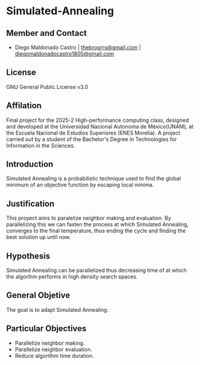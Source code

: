 # Simulated-Annealing
## Member and Contact
* Diego Maldonado Castro  | thebrogrrs@gmail.com | diegomaldonadocastro1805@gmail.com
## License
GNU General Public License v3.0
## Affilation
Final project for the 2025-2 High-performance computing class, designed and developed at the Universidad Nacional Autonoma de México(UNAM), at the Escuela Nacional de Estudios Superiores (ENES Morelia). A project carried out by a student of the Bachelor's Degree in Technologies for Information in the Sciences.
## Introduction
Simulated Annealing is a probabilistic technique used to find the global minimum of an objective function by escaping local minima.

## Justification

This proyect aims to paralelize neighbor making and evaluation. By parallelizing this we can fasten the process at which Simulated Annealing, converges to the final temperature, thus ending the cycle and finding the best solution up until now. 
## Hypothesis

Simulated Annealing can be parallelized thus decreasing time of at which the algorihm performs in high density search spaces.
## General Objetive 

The goal is to adapt Simulated Annealing.
## Particular Objectives
* Parallelize neighbor making.
* Parallelize neighbor evaluation.
* Reduce algorithm time duration.
